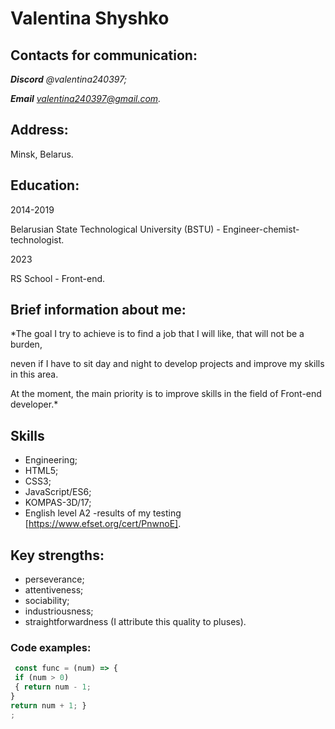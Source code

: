 # **Valentina Shyshko**

## Contacts for communication:
***Discord** @valentina240397;*

***Email** valentina240397@gmail.com.*

## Address: 
Minsk, Belarus.

## Education:
2014-2019

Belarusian State Technological University (BSTU) - Engineer-chemist-technologist.

2023

RS School - Front-end.

## Brief information about me:
*The goal I try to achieve is to find a job that I will like, that will not be a burden,

neven if I have to sit day and night to develop projects and improve my skills in this area.

At the moment, the main priority is to improve skills in the field of Front-end developer.*

## Skills
- Engineering;
- HTML5;
- CSS3;
- JavaScript/ES6;
- KOMPAS-3D/17;
- English level A2 -results of my testing  [https://www.efset.org/cert/PnwnoE].

## Key strengths:
- perseverance;
- attentiveness;
- sociability;
- industriousness;
- straightforwardness (I attribute this quality to pluses).

### Code examples:
```javascript
 const func = (num) => {
 if (num > 0)
 { return num - 1; 
} 
return num + 1; }
; 
```